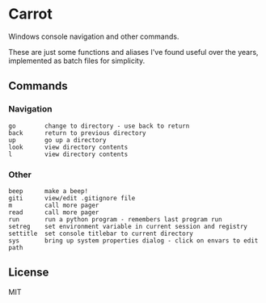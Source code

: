 
# Carrot

Windows console navigation and other commands.

These are just some functions and aliases I've found useful over the years,
implemented as batch files for simplicity.


## Commands

### Navigation

```
go        change to directory - use back to return
back      return to previous directory
up        go up a directory
look      view directory contents
l         view directory contents
```

### Other

```
beep      make a beep!
giti      view/edit .gitignore file
m         call more pager
read      call more pager
run       run a python program - remembers last program run
setreg    set environment variable in current session and registry
settitle  set console titlebar to current directory
sys       bring up system properties dialog - click on envars to edit path
```


## License

MIT
